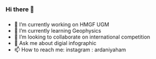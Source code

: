 ### Hi there 👋

###
- 🔭 I’m currently working on HMGF UGM
- 🌱 I’m currently learning Geophysics
- 👯 I’m looking to collaborate on international competition
- 💬 Ask me about digial infographic
- 📫 How to reach me: instagram : ardaniyaham
